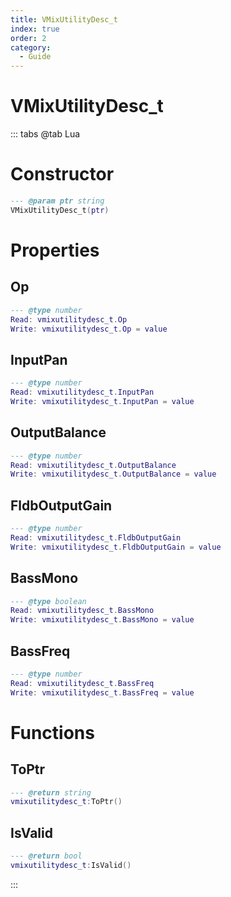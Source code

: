 ```yaml
---
title: VMixUtilityDesc_t
index: true
order: 2
category:
  - Guide
---
```


# VMixUtilityDesc_t

::: tabs
@tab Lua
# Constructor
```lua
--- @param ptr string
VMixUtilityDesc_t(ptr)
```
# Properties
## Op 
```lua
--- @type number
Read: vmixutilitydesc_t.Op
Write: vmixutilitydesc_t.Op = value
```
## InputPan 
```lua
--- @type number
Read: vmixutilitydesc_t.InputPan
Write: vmixutilitydesc_t.InputPan = value
```
## OutputBalance 
```lua
--- @type number
Read: vmixutilitydesc_t.OutputBalance
Write: vmixutilitydesc_t.OutputBalance = value
```
## FldbOutputGain 
```lua
--- @type number
Read: vmixutilitydesc_t.FldbOutputGain
Write: vmixutilitydesc_t.FldbOutputGain = value
```
## BassMono 
```lua
--- @type boolean
Read: vmixutilitydesc_t.BassMono
Write: vmixutilitydesc_t.BassMono = value
```
## BassFreq 
```lua
--- @type number
Read: vmixutilitydesc_t.BassFreq
Write: vmixutilitydesc_t.BassFreq = value
```
# Functions
## ToPtr
```lua
--- @return string
vmixutilitydesc_t:ToPtr()
```
## IsValid
```lua
--- @return bool
vmixutilitydesc_t:IsValid()
```

:::